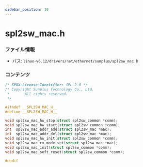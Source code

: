 ```yaml
---
sidebar_position: 10
---
```

# spl2sw_mac.h

### ファイル情報

- パス: `linux-v6.12/drivers/net/ethernet/sunplus/spl2sw_mac.h`

### コンテンツ

```h
/* SPDX-License-Identifier: GPL-2.0 */
/* Copyright Sunplus Technology Co., Ltd.
 *       All rights reserved.
 */

#ifndef __SPL2SW_MAC_H__
#define __SPL2SW_MAC_H__

void spl2sw_mac_hw_stop(struct spl2sw_common *comm);
void spl2sw_mac_hw_start(struct spl2sw_common *comm);
int  spl2sw_mac_addr_add(struct spl2sw_mac *mac);
int  spl2sw_mac_addr_del(struct spl2sw_mac *mac);
void spl2sw_mac_hw_init(struct spl2sw_common *comm);
void spl2sw_mac_rx_mode_set(struct spl2sw_mac *mac);
void spl2sw_mac_init(struct spl2sw_common *comm);
void spl2sw_mac_soft_reset(struct spl2sw_common *comm);

#endif

```
